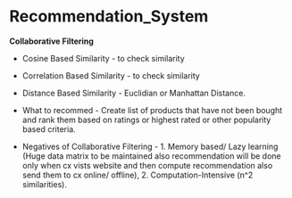 # Recommendation_System

**Collaborative Filtering**

- Cosine Based Similarity - to check similarity

- Correlation Based Similarity - to check similarity

- Distance Based Similarity - Euclidian or Manhattan Distance.

- What to recommed - Create list of products that have not been bought and rank them based on ratings or highest rated or other popularity based criteria.

- Negatives of Collaborative Filtering - 1. Memory based/ Lazy learning (Huge data matrix to be maintained also recommendation will be done only when cx vists website and then compute recommendation also send them to cx online/ offline), 2. Computation-Intensive (n^2 similarities).

